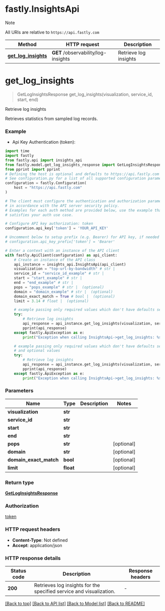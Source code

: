 # fastly.InsightsApi

> [!NOTE]
> All URIs are relative to `https://api.fastly.com`

Method | HTTP request | Description
------------- | ------------- | -------------
[**get_log_insights**](InsightsApi.md#get_log_insights) | **GET** /observability/log-insights | Retrieve log insights


# **get_log_insights**
> GetLogInsightsResponse get_log_insights(visualization, service_id, start, end)

Retrieve log insights

Retrieves statistics from sampled log records.

### Example

* Api Key Authentication (token):

```python
import time
import fastly
from fastly.api import insights_api
from fastly.model.get_log_insights_response import GetLogInsightsResponse
from pprint import pprint
# Defining the host is optional and defaults to https://api.fastly.com
# See configuration.py for a list of all supported configuration parameters.
configuration = fastly.Configuration(
    host = "https://api.fastly.com"
)

# The client must configure the authentication and authorization parameters
# in accordance with the API server security policy.
# Examples for each auth method are provided below, use the example that
# satisfies your auth use case.

# Configure API key authorization: token
configuration.api_key['token'] = 'YOUR_API_KEY'

# Uncomment below to setup prefix (e.g. Bearer) for API key, if needed
# configuration.api_key_prefix['token'] = 'Bearer'

# Enter a context with an instance of the API client
with fastly.ApiClient(configuration) as api_client:
    # Create an instance of the API class
    api_instance = insights_api.InsightsApi(api_client)
    visualization = "top-url-by-bandwidth" # str | 
    service_id = "service_id_example" # str | 
    start = "start_example" # str | 
    end = "end_example" # str | 
    pops = "pops_example" # str |  (optional)
    domain = "domain_example" # str |  (optional)
    domain_exact_match = True # bool |  (optional)
    limit = 3.14 # float |  (optional)

    # example passing only required values which don't have defaults set
    try:
        # Retrieve log insights
        api_response = api_instance.get_log_insights(visualization, service_id, start, end)
        pprint(api_response)
    except fastly.ApiException as e:
        print("Exception when calling InsightsApi->get_log_insights: %s\n" % e)

    # example passing only required values which don't have defaults set
    # and optional values
    try:
        # Retrieve log insights
        api_response = api_instance.get_log_insights(visualization, service_id, start, end, pops=pops, domain=domain, domain_exact_match=domain_exact_match, limit=limit)
        pprint(api_response)
    except fastly.ApiException as e:
        print("Exception when calling InsightsApi->get_log_insights: %s\n" % e)
```


### Parameters

Name | Type | Description  | Notes
------------- | ------------- | ------------- | -------------
 **visualization** | **str**|  |
 **service_id** | **str**|  |
 **start** | **str**|  |
 **end** | **str**|  |
 **pops** | **str**|  | [optional]
 **domain** | **str**|  | [optional]
 **domain_exact_match** | **bool**|  | [optional]
 **limit** | **float**|  | [optional]

### Return type

[**GetLogInsightsResponse**](GetLogInsightsResponse.md)

### Authorization

[token](../README.md#token)

### HTTP request headers

 - **Content-Type**: Not defined
 - **Accept**: application/json


### HTTP response details

| Status code | Description | Response headers |
|-------------|-------------|------------------|
**200** | Retrieves log insights for the specified service and visualization. |  -  |

[[Back to top]](#) [[Back to API list]](../README.md#documentation-for-api-endpoints) [[Back to Model list]](../README.md#documentation-for-models) [[Back to README]](../README.md)

